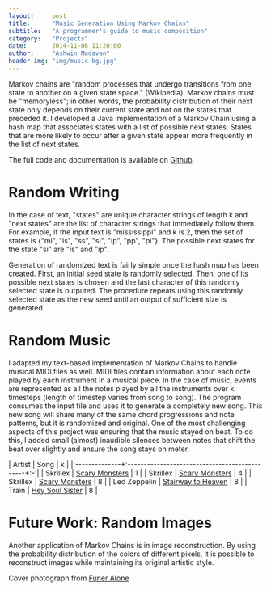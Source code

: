 ```yaml
---
layout:		post
title:		"Music Generation Using Markov Chains"
subtitle:	"A programmer's guide to music composition"
category:	"Projects"
date:		2014-11-06 11:20:00
author:		"Ashwin Madavan"
header-img: "img/music-bg.jpg"
---
```


Markov chains are "random processes that undergo transitions from one state to another on a given state space." (Wikipedia). Markov chains must be "memoryless"; in other words, the probability distribution of their next state only depends on their current state and not on the states that preceded it. I developed a Java implementation of a Markov Chain using a hash map that associates states with a list of possible next states. States that are more likely to occur after a given state appear more frequently in the list of next states.

The full code and documentation is available on [Github](https://github.com/ashwin153/cs-314h/tree/master/assignments/prog2).

# Random Writing
In the case of text, "states" are unique character strings of length k and "next states" are the list of character strings that immediately follow them. For example, if the input text is "mississippi" and k is 2, then the set of states is {"mi", "is", "ss", "si", "ip", "pp", "pi"}. The possible next states for the state "si" are "is" and "ip".

Generation of randomized text is fairly simple once the hash map has been created. First, an initial seed state is randomly selected. Then, one of its possible next states is chosen and the last character of this randomly selected state is outputed. The procedure repeats using this randomly selected state as the new seed until an output of sufficient size is generated.

# Random Music
I adapted my text-based implementation of Markov Chains to handle musical MIDI files as well. MIDI files contain information about each note played by each instrument in a musical piece. In the case of music, events are represented as all the notes played by all the instruments over k timesteps (length of timestep varies from song to song). The program consumes the input file and uses it to generate a completely new song. This new song will share many of the same chord progressions and note patterns, but it is randomized and original. One of the most challenging aspects of this project was ensuring that the music stayed on beat. To do this, I added small (almost) inaudible silences between notes that shift the beat over slightly and ensure the song stays on meter.

| Artist		| Song											| k |
|:--------------+:----------------------------------------------+:-:|
| Skrillex		| [Scary Monsters](http://goo.gl/8B8fHu)		| 1 |
| Skrillex		| [Scary Monsters](http://goo.gl/TrIy5m)		| 4 |
| Skrillex		| [Scary Monsters](http://goo.gl/GpYXAf)		| 8 |
| Led Zeppelin	| [Stairway to Heaven](http://goo.gl/n627J1)	| 8 |
| Train			| [Hey Soul Sister](http://goo.gl/74D1Up)		| 8 |
 
# Future Work: Random Images
Another application of Markov Chains is in image reconstruction. By using the probability distribution of the colors of different pixels, it is possible to reconstruct images while maintaining its original artistic style.

Cover photograph from [Funer Alone](http://blog.funeralone.com/funeralone-products/life-tributes/funeral-songs/)
